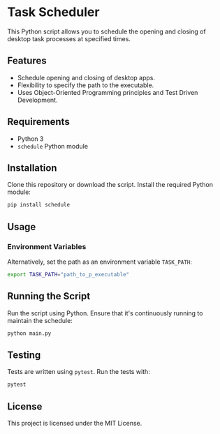 
# Task Scheduler

This Python script allows you to schedule the opening and closing of desktop task processes at specified times.

## Features

- Schedule opening and closing of desktop apps.
- Flexibility to specify the path to the executable.
- Uses Object-Oriented Programming principles and Test Driven Development.

## Requirements

- Python 3
- `schedule` Python module

## Installation

Clone this repository or download the script. Install the required Python module:

```bash
pip install schedule
```

## Usage

### Environment Variables

Alternatively, set the path as an environment variable `TASK_PATH`:

```bash
export TASK_PATH="path_to_p_executable"
```

## Running the Script

Run the script using Python. Ensure that it's continuously running to maintain the schedule:

```bash
python main.py
```

## Testing

Tests are written using `pytest`. Run the tests with:

```bash
pytest
```

## License

This project is licensed under the MIT License.

